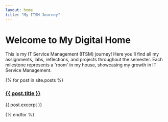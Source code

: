 ```yaml
---
layout: home
title: "My ITSM Journey"
---
```


# Welcome to My Digital Home

This is my IT Service Management (ITSM) journey! Here you'll find all my assignments, labs, reflections, and projects throughout the semester. Each milestone represents a 'room' in my house, showcasing my growth in IT Service Management.

{% for post in site.posts %}
  <h3><a href="{{ site.baseurl }}{{ post.url }}">{{ post.title }}</a></h3>
  <p>{{ post.excerpt }}</p>
{% endfor %}
